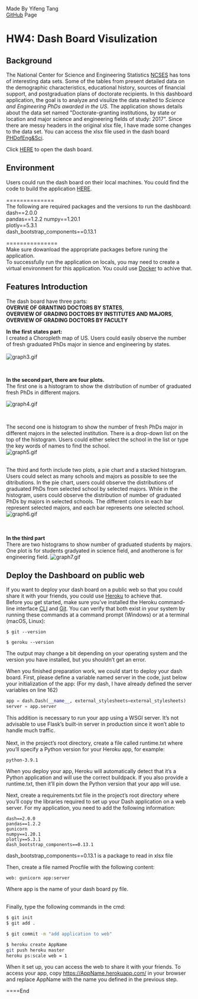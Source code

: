 Made By Yifeng Tang  
[GitHub](https://github.com/Yifeng-T/DashBoard) Page


# HW4: Dash Board Visulization
## Background
The National Center for Science and Engineering Statistics [NCSES](https://ncses.nsf.gov/pubs/nsf19301/data) has tons of interesting data sets. Some of the tables from present detailed data on the demographic characteristics, educational history, sources of financial support, and postgraduation plans of doctorate recipients. In this dashboard application, the goal is to analyze and visulize the data realted to *Science and Engineering PhDs awarded in the US*. The application shows details about the data set named "Doctorate-granting institutions, by state or location and major science and engineering fields of study: 2017". Since there are messy headers in the original xlsx file, I have made some changes to the data set. You can access the xlsx file used in the dash board [PHDofEng&Sci](https://github.com/Yifeng-T/DashBoard/blob/main/PHDofEng%26Sci.xlsx).

Click [HERE](https://phd-granting-yifeng-analysis.herokuapp.com/) to open the dash board.  


## Environment
Users could run the dash board on their local machines. You could find the code to build the application [HERE](https://github.com/Yifeng-T/DashBoard/blob/main/app.py). 

==============  
The following are required packages and the versions to run the dashboard:   
dash==2.0.0  
pandas==1.2.2 
numpy==1.20.1  
plotly==5.3.1  
dash_bootstrap_components==0.13.1   

===============  
Make sure dowanload the appropriate packages before runing the application.    
To successfully run the application on locals, you may need to create a virtual environment for this application. You could use [Docker](https://www.docker.com/) to achive that. 

## Features Introduction
The dash board have three parts:  
**OVERVIE OF GRANTING DOCTORS BY STATES**,   
**OVERVIEW OF GRADING DOCTORS BY INSTITUTES AND MAJORS**,   
**OVERVIEW OF GRADING DOCTORS BY FACULTY**

**In the first states part:**  
I created a Choropleth map of US. Users could easily observe the number of fresh graduated PhDs major in sience and engineering by states.   
<br>
![graph3.gif](https://i.loli.net/2021/10/23/mvaoTZtQROc1s4A.gif)  

<br>


**In the second part, there are four plots.**  
The first one is a histogram to show the distribution of number of graduated fresh PhDs in different majors. 
<br>  

![graph4.gif](https://i.loli.net/2021/10/23/4FfW7zoctevYpXu.gif)  

<br>  

The second one is histogram to show the number of fresh PhDs major in different majors in the selected institution. There is a drop-down list on the top of the histogram. Users could either select the school in the list or type the key words of names to find the school.  
![graph5.gif](https://i.loli.net/2021/10/23/ow58lWZfvh1CH2A.gif)  
<br>  

The third and forth include two plots, a pie chart and a stacked histogram. Users could select as many schools and majors as possible to see the ditributions. In the pie chart, users could observe the distributions of graduated PhDs from selected school by selected majors. While in the histogram, users could observe the distribution of number of graduated PhDs by majors in selected schools. The different colors in each bar represent selected majors, and each bar represents one selected school. 
![graph6.gif](https://i.loli.net/2021/10/23/Fs527net9K1ABMg.gif)
<br>  
<br>  

**In the third part**   
There are two histograms to show number of graduated students by majors. One plot is for students gradyated in science field, and anotherone is for engineering field. 
![graph7.gif](https://i.loli.net/2021/10/23/ReG4LIwDamu1783.gif)
<br> 

## Deploy the Dashboard on public web
If you want to deploy your dash board on a public web so that you could share it with  your friends, you could use [Heroku](https://dashboard.heroku.com/apps) to achieve that.   
Before you get started, make sure you’ve installed the Heroku command-line interface [CLI](https://devcenter.heroku.com/articles/heroku-cli) and [Git](https://git-scm.com/book/en/v2/Getting-Started-Installing-Git). You can verify that both exist in your system by running these commands at a command prompt (Windows) or at a terminal (macOS, Linux):
```Shell
$ git --version

$ geroku --version
```
The output may change a bit depending on your operating system and the version you have installed, but you shouldn’t get an error.  

When you finished preparation work, we could start to deploy your dash board.
First, please define a variable named server in the code, just below your initialization of the app: (For my dash, I have already defined the server variables on line 162)
```python
app = dash.Dash(__name__, external_stylesheets=external_stylesheets)
server = app.server
```
This addition is necessary to run your app using a WSGI server. It’s not advisable to use Flask’s built-in server in production since it won’t able to handle much traffic.  
<br>
Next, in the project’s root directory, create a file called runtime.txt where you’ll specify a Python version for your Heroku app, for example:
```text
python-3.9.1
```
When you deploy your app, Heroku will automatically detect that it’s a Python application and will use the correct buildpack. If you also provide a runtime.txt, then it’ll pin down the Python version that your app will use.

Next, create a requirements.txt file in the project’s root directory where you’ll copy the libraries required to set up your Dash application on a web server. For my application, you need to add the following information:  
```text
dash==2.0.0
pandas==1.2.2
gunicorn
numpy==1.20.1
plotly==5.3.1
dash_bootstrap_components==0.13.1
```
dash_bootstrap_components==0.13.1 is a package to read in xlsx file

Then, create a file named Procfile with the following content:
```
web: gunicorn app:server
```
Where app is the name of your dash board py file.   
<br> 

Finally, type the following commands in the cmd: 
```bash
$ git init
$ git add .

$ git commit -m "add application to web"

$ heroku create AppName
git push heroku master
heroku ps:scale web = 1
```
When it set up, you can access the web to share it with your friends. To access your app, copy https://AppName.herokuapp.com/ in your browser and replace AppName with the name you defined in the previous step.

====End



